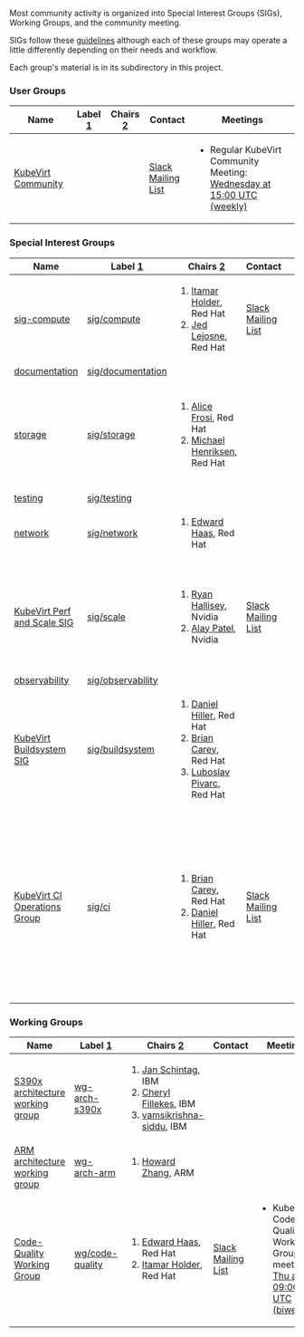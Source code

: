 
<!---
This is an autogenerated file!

Please do not edit this file directly, but instead make changes to the
sigs.yaml file in the project root.

To understand how this file is generated, see github.com/kubevirt/community/tree/main/generator/cmd/sigs/README.md
--->

Most community activity is organized into Special Interest Groups (SIGs),
Working Groups, and the community meeting.

SIGs follow these [guidelines](GOVERNANCE.md) although each of these groups may operate a little differently
depending on their needs and workflow.

Each group's material is in its subdirectory in this project.


### User Groups

| Name | Label [1] | Chairs [2] | Contact | Meetings |
|------|-----------|------------|---------|----------|
|[KubeVirt Community](kubevirt-community/charter.md) | | <ol></ol> |[Slack](virtualization)<br/> [Mailing List](https://groups.google.com/forum/#!forum/kubevirt-dev) |<ul><li>Regular KubeVirt Community Meeting: [ Wednesday at 15:00 UTC (weekly) ](https://zoom.us/j/92221936273)</li></ul> |




### Special Interest Groups

| Name | Label [1] | Chairs [2] | Contact | Meetings |
|------|-----------|------------|---------|----------|
|[sig-compute](sig-compute/charter.md) |[sig/compute](https://github.com/kubevirt/kubevirt/labels/sig/compute) | <ol><li>[Itamar Holder](https://github.com/iholder101), Red Hat</li><li>[Jed Lejosne](https://github.com/jean-edouard), Red Hat</li></ol> |[Slack](kubevirt-dev)<br/> [Mailing List](https://groups.google.com/forum/#!forum/kubevirt-dev) |<ul></ul> |
|[documentation](sig-documentation/charter.md) |[sig/documentation](https://github.com/kubevirt/kubevirt/labels/sig/documentation) |  | |<ul></ul> |
|[storage](sig-storage/charter.md) |[sig/storage](https://github.com/kubevirt/kubevirt/labels/sig/storage) | <ol><li>[Alice Frosi](https://github.com/alicefr), Red Hat</li><li>[Michael Henriksen](https://github.com/mhenriks), Red Hat</li></ol> | |<ul><li>KubeVirt Storage SIG Meeting: [ Monday at 1:00 PM UTC (bimonthly) ](https://zoom.us/j/97050528531)</li></ul> |
|[testing](sig-testing/charter.md) |[sig/testing](https://github.com/kubevirt/kubevirt/labels/sig/testing) |  | |<ul></ul> |
|[network](sig-network/charter.md) |[sig/network](https://github.com/kubevirt/kubevirt/labels/sig/network) | <ol><li>[Edward Haas](https://github.com/eddev), Red Hat</li></ol> | |<ul></ul> |
|[KubeVirt Perf and Scale SIG](sig-scale/charter.md) |[sig/scale](https://github.com/kubevirt/kubevirt/labels/sig/scale) | <ol><li>[Ryan Hallisey](https://github.com/rthallisey), Nvidia</li><li>[Alay Patel](https://github.com/alaypatel07), Nvidia</li></ol> |[Slack](kubevirt-dev)<br/> [Mailing List](https://groups.google.com/forum/#!forum/kubevirt-dev) |<ul><li>KubeVirt Perf and Scale SIG Meeting: [ Thursday at 14:00 UTC (bimonthy) ](https://zoom.us/j/3205945033)</li></ul> |
|[observability](sig-observability/charter.md) |[sig/observability](https://github.com/kubevirt/kubevirt/labels/sig/observability) |  | |<ul></ul> |
|[KubeVirt Buildsystem SIG](sig-buildsystem/charter.md) |[sig/buildsystem](https://github.com/kubevirt/kubevirt/labels/sig/buildsystem) | <ol><li>[Daniel Hiller](https://github.com/dhiller), Red Hat</li><li>[Brian Carey](https://github.com/brianmcarey), Red Hat</li><li>[Luboslav Pivarc](https://github.com/xpivarc), Red Hat</li></ol> | |<ul></ul> |
|[KubeVirt CI Operations Group](sig-ci/charter.md) |[sig/ci](https://github.com/kubevirt/kubevirt/labels/sig/ci) | <ol><li>[Brian Carey](https://github.com/brianmcarey), Red Hat</li><li>[Daniel Hiller](https://github.com/dhiller), Red Hat</li></ol> |[Slack](kubevirt-dev)<br/> [Mailing List](https://groups.google.com/forum/#!forum/kubevirt-dev) |<ul><li>KubeVirt CI Taskforce Sync meeting: [ Monday at 09:00 CET (weekly) ](https://zoom.us/j/96583958896)</li><li>KubeVirt tests quarantine catch-up: [ Wednesday at 08:45 CET (weekly) ](https://zoom.us/j/94552009485)</li></ul> |




### Working Groups

| Name | Label [1] | Chairs [2] | Contact | Meetings |
|------|-----------|------------|---------|----------|
|[S390x architecture working group](wg-arch-s390x/charter.md) |[wg-arch-s390x](https://github.com/kubevirt/kubevirt/labels/wg-arch-s390x) | <ol><li>[Jan Schintag](https://github.com/jschintag), IBM</li><li>[Cheryl Fillekes](https://github.com/cfilleke), IBM</li><li>[vamsikrishna-siddu](https://github.com/vamsikrishna-siddu), IBM</li></ol> | |<ul></ul> |
|[ARM architecture working group](wg-arch-arm/charter.md) |[wg-arch-arm](https://github.com/kubevirt/kubevirt/labels/wg-arch-arm) | <ol><li>[Howard Zhang](https://github.com/zhlhahaha), ARM</li></ol> | |<ul></ul> |
|[Code-Quality Working Group](wg-code-quality/charter.md) |[wg/code-quality](https://github.com/kubevirt/kubevirt/labels/wg/code-quality) | <ol><li>[Edward Haas](https://github.com/EdDev), Red Hat</li><li>[Itamar Holder](https://github.com/iholder101), Red Hat</li></ol> |[Slack](kubevirt-dev)<br/> [Mailing List](https://groups.google.com/forum/#!forum/kubevirt-dev) |<ul><li>KubeVirt Code-Quality Working Group meeting: [ Thu at 09:00 UTC (biweekly) ](https://zoom.us/j/93168599900)</li></ul> |





[1]: https://github.com/kubevirt/project-infra/blob/main/docs/labels.md
[2]: https://github.com/kubevirt/community/blob/main/membership_policy.md
